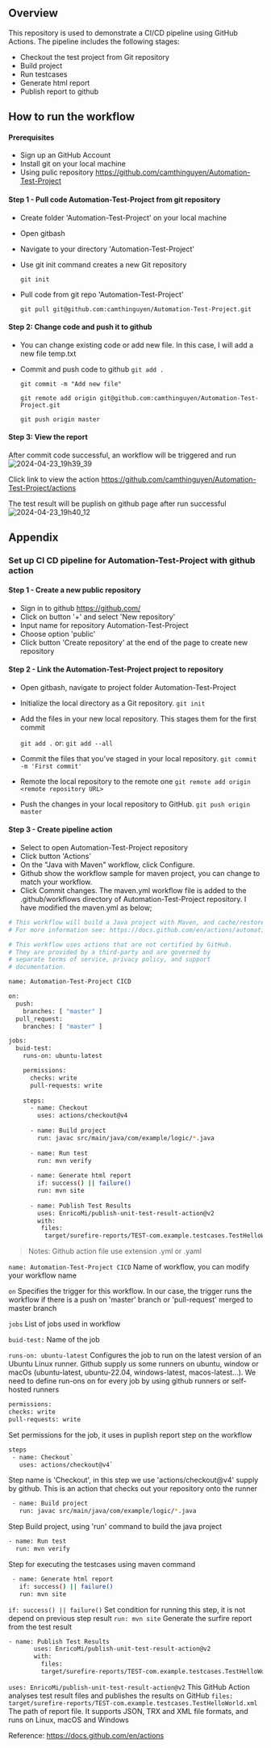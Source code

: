 ## Overview
This repository is used to demonstrate a CI/CD pipeline using GitHub Actions. The pipeline includes the following stages:
- Checkout the test project from Git repository
- Build project
- Run testcases
- Generate html report
- Publish report to github

## How to run the workflow
#### Prerequisites
- Sign up an GitHub Account
- Install git on your local machine
- Using pulic repository https://github.com/camthinguyen/Automation-Test-Project
  
#### Step 1 - Pull code Automation-Test-Project from git repository
- Create folder 'Automation-Test-Project' on your local machine
- Open gitbash
- Navigate to your directory 'Automation-Test-Project'
- Use git init command creates a new Git repository

  `git init`

- Pull code from git repo 'Automation-Test-Project'

  `git pull git@github.com:camthinguyen/Automation-Test-Project.git`

#### Step 2: Change code and push it to github
- You can change existing code or add new file. In this case, I will add a new file temp.txt
- Commit and push code to github
  `git add .`

  `git commit -m "Add new file"`

  `git remote add origin git@github.com:camthinguyen/Automation-Test-Project.git`

  `git push origin master`

#### Step 3: View the report
After commit code successful, an workflow will be triggered and run
![2024-04-23_19h39_39](https://github.com/camthinguyen/Automation-Test-Project/assets/17824398/2eeae2f1-ad72-4a9c-a1f4-08ce6f5d173c)

Click link to view the action https://github.com/camthinguyen/Automation-Test-Project/actions

The test result will be puplish on github page after run successful
![2024-04-23_19h40_12](https://github.com/camthinguyen/Automation-Test-Project/assets/17824398/108ac758-2ca5-4eee-91af-f38b391e50f1)


## Appendix
### Set up CI CD pipeline for Automation-Test-Project with github action

#### Step 1 - Create a new public repository
- Sign in to github https://github.com/
- Click on button '+' and select 'New repository'
- Input name for repository Automation-Test-Project
- Choose option 'public' 
- Click button 'Create repository' at the end of the page to create new repository
  
#### Step 2 - Link the Automation-Test-Project project to repository
- Open gitbash, navigate to project folder Automation-Test-Project

- Initialize the local directory as a Git repository.
  `git init`

- Add the files in your new local repository. This stages them for the first commit
  
  `git add .`
  or:
  `git add --all`

- Commit the files that you've staged in your local repository.
  `git commit -m 'First commit'`

- Remote the local repository to the remote one
  `git remote add origin <remote repository URL>`

- Push the changes in your local repository to GitHub.
  `git push origin master`

#### Step 3 - Create pipeline action 
- Select to open Automation-Test-Project repository
- Click button 'Actions'
- On the "Java with Maven" workflow, click Configure.
- Github show the workflow sample for maven project, you can change to match your workflow.
- Click Commit changes. The maven.yml workflow file is added to the .github/workflows directory of Automation-Test-Project repository. I have modified the maven.yml as below;

```sh
# This workflow will build a Java project with Maven, and cache/restore any dependencies to improve the workflow execution time
# For more information see: https://docs.github.com/en/actions/automating-builds-and-tests/building-and-testing-java-with-maven

# This workflow uses actions that are not certified by GitHub.
# They are provided by a third-party and are governed by
# separate terms of service, privacy policy, and support
# documentation.

name: Automation-Test-Project CICD

on:
  push:
    branches: [ "master" ]
  pull_request:
    branches: [ "master" ]

jobs:
  buid-test:
    runs-on: ubuntu-latest

    permissions:
      checks: write
      pull-requests: write
    
    steps:
      - name: Checkout
        uses: actions/checkout@v4      
                          
      - name: Build project 
        run: javac src/main/java/com/example/logic/*.java
        
      - name: Run test
        run: mvn verify
          
      - name: Generate html report
        if: success() || failure()
        run: mvn site
        
      - name: Publish Test Results
        uses: EnricoMi/publish-unit-test-result-action@v2        
        with:
         files: 
          target/surefire-reports/TEST-com.example.testcases.TestHelloWorld.xml 
```
>Notes:
 Github action file use extension .yml or .yaml
 >
 `name: Automation-Test-Project CICD`
 Name of workflow, you can modify your workflow name
 
`on` Specifies the trigger for this workflow. In our case, the trigger runs the workflow if there is a push on 'master' branch or 'pull-request' merged to master branch
 
`jobs` List of jobs used in workflow

`buid-test:` Name of the job
 
`runs-on: ubuntu-latest` Configures the job to run on the latest version of an Ubuntu Linux runner. Github supply us some runners on ubuntu, window or macOs (ubuntu-latest, ubuntu-22.04, windows-latest, macos-latest...). We need to define run-ons on for every job by using github runners or self-hosted runners
 ```sh
permissions:
checks: write
pull-requests: write
```
Set permissions for the job, it uses in puplish report step on the workflow
```sh
steps
 - name: Checkout`
   uses: actions/checkout@v4`
```  
Step name is 'Checkout', in this step we use 'actions/checkout@v4' supply by github. This is an action that checks out your repository onto the runner

```sh
 - name: Build project 
   run: javac src/main/java/com/example/logic/*.java
```
Step Build project, using 'run' command to build the java project

```sh
- name: Run test
  run: mvn verify
```
Step for executing the testcases using maven command

```sh
 - name: Generate html report
   if: success() || failure()
   run: mvn site
```
 `if: success() || failure()` Set condition for running this step, it is not depend on previous step result
 `run: mvn site` Generate the surfire report from the test result 
 
 ```sh
 - name: Publish Test Results
        uses: EnricoMi/publish-unit-test-result-action@v2        
        with:
          files: 
          target/surefire-reports/TEST-com.example.testcases.TestHelloWorld.xml 
  ```
`uses: EnricoMi/publish-unit-test-result-action@v2` This GitHub Action analyses test result files and publishes the results on GitHub
`files: target/surefire-reports/TEST-com.example.testcases.TestHelloWorld.xml` The path of report file. It supports JSON, TRX and XML file formats, and runs on Linux, macOS and Windows

Reference: https://docs.github.com/en/actions


